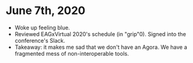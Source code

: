 # June 7th, 2020
- Woke up feeling blue.
- Reviewed EAGxVirtual 2020's schedule (in "grip"0). Signed into the conference's Slack.
- Takeaway: it makes me sad that we don't have an Agora. We have a fragmented mess of non-interoperable tools.
